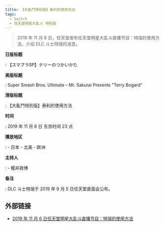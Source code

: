```yaml
---
title: 【大亂鬥特別版】泰利的使用方法
tags:
  - Switch
  - 任天堂明星大乱斗 特别版
---
```


> 2019 年 11 月 6 日，任天堂发布任天堂明星大乱斗直播节目：特瑞的使用方法，介绍 DLC 斗士特瑞的消息。

**日版标题**

:   【スマブラSP】テリーのつかいかた

**美版标题**

:   Super Smash Bros. Ultimate – Mr. Sakurai Presents "Terry Bogard"

**港版标题**

:   【大亂鬥特別版】泰利的使用方法

**时间**

:   2019 年 11 月 6 日 东京时间 23 点

**播放地区**

:   - 日本
    - 北美
    - 欧洲

**主持人**

:   - 樱井政博

**备注**

:   DLC 斗士特瑞于 2019 年 9 月 5 日任天堂直面会公布。

## 外部链接

- [2019 年 11 月 6 日任天堂明星大乱斗直播节目：特瑞的使用方法](https://www.bilibili.com/video/BV1Wf4y1E7tp/)

